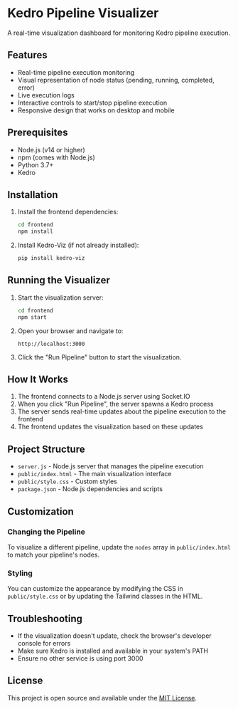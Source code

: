 # Kedro Pipeline Visualizer

A real-time visualization dashboard for monitoring Kedro pipeline execution.

## Features

- Real-time pipeline execution monitoring
- Visual representation of node status (pending, running, completed, error)
- Live execution logs
- Interactive controls to start/stop pipeline execution
- Responsive design that works on desktop and mobile

## Prerequisites

- Node.js (v14 or higher)
- npm (comes with Node.js)
- Python 3.7+
- Kedro

## Installation

1. Install the frontend dependencies:
   ```bash
   cd frontend
   npm install
   ```

2. Install Kedro-Viz (if not already installed):
   ```bash
   pip install kedro-viz
   ```

## Running the Visualizer

1. Start the visualization server:
   ```bash
   cd frontend
   npm start
   ```

2. Open your browser and navigate to:
   ```
   http://localhost:3000
   ```

3. Click the "Run Pipeline" button to start the visualization.

## How It Works

1. The frontend connects to a Node.js server using Socket.IO
2. When you click "Run Pipeline", the server spawns a Kedro process
3. The server sends real-time updates about the pipeline execution to the frontend
4. The frontend updates the visualization based on these updates

## Project Structure

- `server.js` - Node.js server that manages the pipeline execution
- `public/index.html` - The main visualization interface
- `public/style.css` - Custom styles
- `package.json` - Node.js dependencies and scripts

## Customization

### Changing the Pipeline

To visualize a different pipeline, update the `nodes` array in `public/index.html` to match your pipeline's nodes.

### Styling

You can customize the appearance by modifying the CSS in `public/style.css` or by updating the Tailwind classes in the HTML.

## Troubleshooting

- If the visualization doesn't update, check the browser's developer console for errors
- Make sure Kedro is installed and available in your system's PATH
- Ensure no other service is using port 3000

## License

This project is open source and available under the [MIT License](LICENSE).
